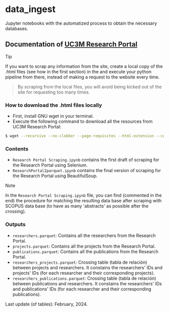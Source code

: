 # data_ingest
Jupyter notebooks with the automatized process to obtain the necessary databases.

## Documentation of [UC3M Research Portal](https://researchportal.uc3m.es/)

> [!TIP]
> If you want to scrap any information from the site, create a local copy of the .html files (see how in the first section) in the  and execute your python pipeline from there, instead of making a request to the website every time.

> By scraping from the local files, you will avoid being kicked out of the site for requesting too many times.

### How to download the .html files locally
- First, install GNU wget in your terminal.
- Execute the following command to download all the resources from UC3M Research Portal:
```bash
$ wget --recursive --no-clobber --page-requisites --html-extension --convert-links --restrict-file-names=windows --wait=1 --random-wait --domains researchportal.uc3m.es https://researchportal.uc3m.es/display/inv21546
```

### Contents
- `Research Portal Scraping.ipynb` contains the first draft of scraping for the Research Portal using Selenium.
- `ResearchPortal2parquet.ipynb` contains the final version of scraping for the Research Portal using BeautifulSoup.
> [!NOTE]  
> In the `Research Portal Scraping.ipynb` file, you can find (commented in the end) the procedure for matching the resulting data base after scraping with SCOPUS data base (to have as many 'abstracts' as possible after the crossing).

### Outputs
- `researchers.parquet`: Contains all the researchers from the Research Portal.
- `projects.parquet`: Contains all the projects from the Research Portal.
- `publications.parquet`: Contains all the publications from the Research Portal.
- `researchers_projects.parquet`: Crossing table (tabla de relación) between projects and researchers. It constains the researchers' IDs and projects' IDs (for each researcher and their corresponding projects).
- `researchers_publications.parquet`: Crossing table (tabla de relación) between publications and researchers. It constains the researchers' IDs and publications' IDs (for each researcher and their corresponding publications).

Last update (of tables): February, 2024.
